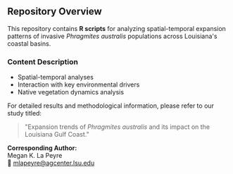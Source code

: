 ## Repository Overview

This repository contains **R scripts** for analyzing spatial-temporal expansion patterns of invasive *Phragmites australis* populations across Louisiana's coastal basins.

### Content Description

- Spatial-temporal analyses
- Interaction with key environmental drivers
- Native vegetation dynamics analysis

For detailed results and methodological information, please refer to our study titled:

> "Expansion trends of *Phragmites australis* and its impact on the Louisiana Gulf Coast."

**Corresponding Author:**  
Megan K. La Peyre  
📧 [mlapeyre@agcenter.lsu.edu](mailto:mlapeyre@agcenter.lsu.edu)

